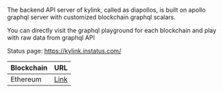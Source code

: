 The backend API server of kylink, called as diapollos, is built on apollo graphql server with customized blockchain graphql scalars.

You can directly visit the graphql playground for each blockchain and play with raw data from graphql API

Status page: https://kylink.instatus.com/

| Blockchain | URL |
| --- | ---|
| Ethereum | [Link](https://eth-graph.kylink.xyz) |
